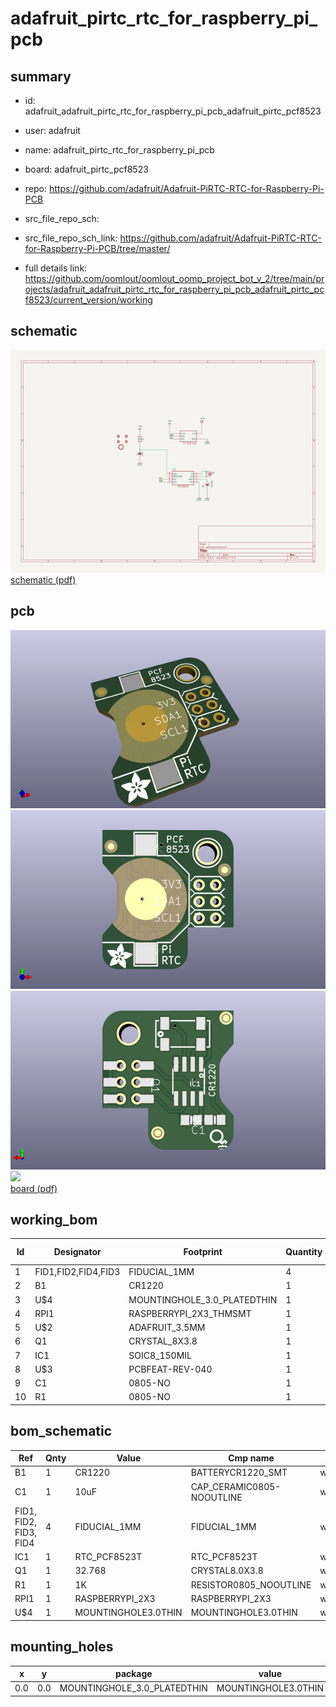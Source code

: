 # adafruit_pirtc_rtc_for_raspberry_pi_pcb
 
## summary 
* id: adafruit_adafruit_pirtc_rtc_for_raspberry_pi_pcb_adafruit_pirtc_pcf8523
* user: adafruit
* name: adafruit_pirtc_rtc_for_raspberry_pi_pcb
* board: adafruit_pirtc_pcf8523
* repo: https://github.com/adafruit/Adafruit-PiRTC-RTC-for-Raspberry-Pi-PCB



* src_file_repo_sch: 
* src_file_repo_sch_link: https://github.com/adafruit/Adafruit-PiRTC-RTC-for-Raspberry-Pi-PCB/tree/master/
* full details link: https://github.com/oomlout/oomlout_oomp_project_bot_v_2/tree/main/projects/adafruit_adafruit_pirtc_rtc_for_raspberry_pi_pcb_adafruit_pirtc_pcf8523/current_version/working  

## schematic  
![](working_schematic_600.png)  
[schematic (pdf)](working_schematic.pdf) 






















## pcb  
![](working_3d_600.png) 
![](working_3d_front_600.png)  
![](working_3d_back_600.png)  
![](working_600.png)  
[board (pdf)](working.pdf)  

## working_bom
| Id | Designator | Footprint | Quantity | Designation | Supplier and ref |  | None | 
| --- | --- | --- | --- | --- | --- | --- | --- | 
| 1 | FID1,FID2,FID4,FID3 | FIDUCIAL_1MM | 4 | FIDUCIAL_1MM |  |  | [''] | 
| 2 | B1 | CR1220 | 1 | CR1220 |  |  | [''] | 
| 3 | U$4 | MOUNTINGHOLE_3.0_PLATEDTHIN | 1 | MOUNTINGHOLE3.0THIN |  |  | [''] | 
| 4 | RPI1 | RASPBERRYPI_2X3_THMSMT | 1 | RASPBERRYPI_2X3 |  |  | [''] | 
| 5 | U$2 | ADAFRUIT_3.5MM | 1 |  |  |  | [''] | 
| 6 | Q1 | CRYSTAL_8X3.8 | 1 | 32.768 |  |  | [''] | 
| 7 | IC1 | SOIC8_150MIL | 1 | RTC_PCF8523T |  |  | [''] | 
| 8 | U$3 | PCBFEAT-REV-040 | 1 |  |  |  | [''] | 
| 9 | C1 | 0805-NO | 1 | 10uF |  |  | [''] | 
| 10 | R1 | 0805-NO | 1 | 1K |  |  | [''] | 


## bom_schematic
| Ref | Qnty | Value | Cmp name | Footprint | Description | Vendor | DNP | 
| --- | --- | --- | --- | --- | --- | --- | --- | 
| B1 | 1 | CR1220 | BATTERYCR1220_SMT | working:CR1220 |  |  |  | 
| C1 | 1 | 10uF | CAP_CERAMIC0805-NOOUTLINE | working:0805-NO |  |  |  | 
| FID1, FID2, FID3, FID4 | 4 | FIDUCIAL_1MM | FIDUCIAL_1MM | working:FIDUCIAL_1MM |  |  |  | 
| IC1 | 1 | RTC_PCF8523T | RTC_PCF8523T | working:SOIC8_150MIL |  |  |  | 
| Q1 | 1 | 32.768 | CRYSTAL8.0X3.8 | working:CRYSTAL_8X3.8 |  |  |  | 
| R1 | 1 | 1K | RESISTOR0805_NOOUTLINE | working:0805-NO |  |  |  | 
| RPI1 | 1 | RASPBERRYPI_2X3 | RASPBERRYPI_2X3 | working:RASPBERRYPI_2X3_THMSMT |  |  |  | 
| U$4 | 1 | MOUNTINGHOLE3.0THIN | MOUNTINGHOLE3.0THIN | working:MOUNTINGHOLE_3.0_PLATEDTHIN |  |  |  | 


## mounting_holes
| x | y | package | value | ref | size | 
| --- | --- | --- | --- | --- | --- | 
| 0.0 | 0.0 | MOUNTINGHOLE_3.0_PLATEDTHIN | MOUNTINGHOLE3.0THIN | U$4 | m3 | 


